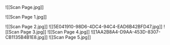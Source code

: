 ![[Scan Page.jpg]]


![[Scan Page 1.jpg]]


![[Scan Page 2.jpg]]
![[5E041910-98D6-4DC4-94C4-EAD6B42BFD47.jpg]]
![[Scan Page 3.jpg]]
![[Scan Page 4.jpg]]
![[1AA2B8A4-D9AA-453D-8307-CB1135B4B1E8.jpg]]
![[Scan Page 5.jpg]]